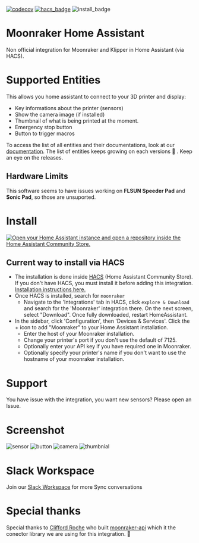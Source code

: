 [![codecov](https://codecov.io/github/marcolivierarsenault/moonraker-home-assistant/branch/main/graph/badge.svg?token=OT5PZG1QZE)](https://codecov.io/github/marcolivierarsenault/moonraker-home-assistant)
[![hacs_badge](https://img.shields.io/badge/HACS-Default-blue.svg)](https://github.com/custom-components/hacs)
![install_badge](https://img.shields.io/badge/dynamic/json?color=41BDF5&logo=home-assistant&label=integration%20usage&suffix=%20installs&cacheSeconds=15600&url=https://analytics.home-assistant.io/custom_integrations.json&query=$.moonraker.total)

# Moonraker Home Assistant

Non official integration for Moonraker and Klipper in Home Assistant (via HACS).

# Supported Entities

This allows you home assistant to connect to your 3D printer and display:

- Key informations about the printer (sensors)
- Show the camera image (if installed)
- Thumbnail of what is being printed at the moment.
- Emergency stop button
- Button to trigger macros

To access the list of all entities and their documentations, look at our [documentation](https://moonraker-home-assistant.readthedocs.io/en/latest/). The list of entities keeps growing on each versions :rocket: . Keep an eye on the releases.

## Hardware Limits

This software seems to have issues working on **FLSUN Speeder Pad** and **Sonic Pad**, so those are unsuported.

# Install

[![Open your Home Assistant instance and open a repository inside the Home Assistant Community Store.](https://my.home-assistant.io/badges/hacs_repository.svg)](https://my.home-assistant.io/redirect/hacs_repository/?owner=marcolivierarsenault&repository=moonraker-home-assistant&category=integration)

## Current way to install via HACS

- The installation is done inside [HACS](https://hacs.xyz/) (Home Assistant Community Store). If you don't have HACS, you must install it before adding this integration. [Installation instructions here.](https://hacs.xyz/docs/setup/download)
- Once HACS is installed, search for `moonraker`
  - Navigate to the 'Integrations' tab in HACS, click `explore & Download` and search for the 'Moonraker' integration there. On the next screen, select "Download". Once fully downloaded, restart HomeAssistant.
- In the sidebar, click 'Configuration', then 'Devices & Services'. Click the + icon to add "Moonraker" to your Home Assistant installation.
  - Enter the host of your Moonraker installation.
  - Change your printer's port if you don't use the default of 7125.
  - Optionally enter your API key if you have required one in Moonraker.
  - Optionally specify your printer's name if you don't want to use the hostname of your moonraker installation.

# Support

You have issue with the integration, you want new sensors? Please open an Issue.

# Screenshot

![sensor](https://raw.githubusercontent.com/marcolivierarsenault/moonraker-home-assistant/main/assets/sensors.png)
![button](https://raw.githubusercontent.com/marcolivierarsenault/moonraker-home-assistant/main/assets/button.png)
![camera](https://raw.githubusercontent.com/marcolivierarsenault/moonraker-home-assistant/main/assets/camera.png)
![thumbnial](https://raw.githubusercontent.com/marcolivierarsenault/moonraker-home-assistant/main/assets/thumbnail.png)

# Slack Workspace

Join our [Slack Workspace](https://join.slack.com/t/moonraker-ha/shared_invite/zt-22adxor52-MV~zqgFeKCmW8yb0bb2q0Q) for more Sync conversations

# Special thanks

Special thanks to [Clifford Roche](https://github.com/cmroche) who built [moonraker-api](https://github.com/cmroche/moonraker-api) which it the conector library we are using for this integration. 🚀
